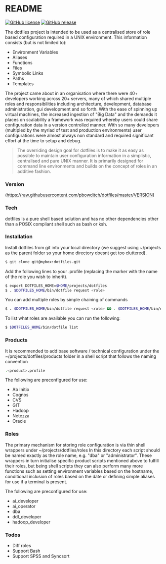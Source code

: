 # README

[![GitHub license](https://img.shields.io/badge/license-GPLv3-blue.svg)](https://raw.githubusercontent.com/pbowditch/dotfiles/master/COPYING)
[![GitHub release](https://img.shields.io/github/release/pbowditch/dotfiles.svg)](https://github.com/pbowditch/dotfiles/releases/latest)

The dotfiles project is intended to be used as a centralised store of role based configuration required in a UNIX environment.  This information consists (but is not limited to):

  - Environment Variables
  - Aliases
  - Functions
  - Files
  - Symbolic Links
  - Paths
  - Templates

The project came about in an organisation where there were 40+ developers working across 20+ servers, many of which shared multiple roles and responsibilities including architecture, development, database administration, gui development and so forth.  With the ease of spinning up virtual machines, the increased ingestion of "Big Data" and the demands it places on scalability a framework was required whereby users could share configuration
data in a version controlled manner.  With so many developers (multipled by the myriad of test and production environments) user configurations were almost always non standard and required significant effort at the time 
to setup and debug.

> The overriding design goal for dotfiles is to make it as easy as possible to maintain user configuration information
> in a simplistic, centralised and pure UNIX manner.  It is primarily designed for command line environments and builds
> on the concept of roles in an additive fashion.  

### Version
(https://raw.githubusercontent.com/pbowditch/dotfiles/master/VERSION)

### Tech

dotfiles is a pure shell based solution and has no other dependencies other than a POSIX compliant shell such as bash or ksh.  

### Installation

Install dotfiles from git into your local directory (we suggest using ~/projects as the parent folder so your home directory doesnt get too cluttered).  

```sh
$ git clone git@mybox:dotfiles.git
```

Add the following lines to your .profile (replacing the <role> marker with the name of the role you wish to inherit).  
```sh
$ export DOTFILES_HOME=$HOME/projects/dotfiles
$ . $DOTFILES_HOME/bin/dotfile request <role>
```

You can add multiple roles by simple chaining of commands
```sh
$ . $DOTFILES_HOME/bin/dotfile request <role> && . $DOTFILES_HOME/bin/dotfile request <role>
```

To list what roles are available you can run the following:
```sh
$ $DOTFILES_HOME/bin/dotfile list
```

### Products

It is recommended to add base software / technical configuration under the ~/projects/dotfiles/products folder
in a shell script that follows the naming convention 

```sh
.<product>.profile
```

The following are preconfigured for use:

* Ab Initio
* Cognos
* CVS
* GIT
* Hadoop
* Netezza
* Oracle

### Roles

The primary mechanism for storing role configuration is via thin shell wrappers under ~/projects/dotfiles/roles
In this directory each script should be named exactly as the role name, e.g. "dba" or "administrator".  These wrappers
in turn initialise specific product scripts mentioned above to fulfill their roles, but being shell scripts they can
also perform many more functions such as setting environment variables based on the hostname, conditional inclusion
of roles based on the date or defining simple aliases for use if a terminal is present.  

The following are preconfigured for use:

* ai_developer
* ai_operator
* dba
* ddl_developer
* hadoop_developer

### Todos

 - Diff roles
 - Support Bash
 - Support SPSS and Syncsort

